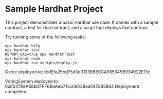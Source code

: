 # Sample Hardhat Project

This project demonstrates a basic Hardhat use case. It comes with a sample contract, a test for that contract, and a script that deploys that contract.

Try running some of the following tasks:

```shell
npx hardhat help
npx hardhat test
REPORT_GAS=true npx hardhat test
npx hardhat node
npx hardhat run scripts/deploy.js
```
Gvote deployed to: 0x1Efa25bd75d3e3133B8E0CA985345B934922E13c

VotingSystem deployed to: 0xE54793A58bDFFF6BdAeb715c09238ad047d95B64
Deployment completed!

